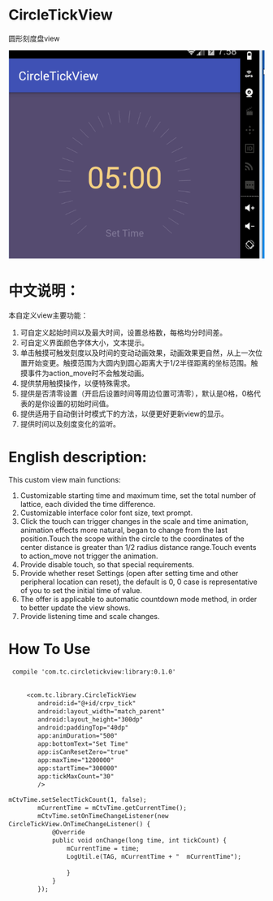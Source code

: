 # CircleTickView
圆形刻度盘view

![view截图](https://github.com/389273716/CircleTickView/blob/master/app/GIF.gif)

# 中文说明：
本自定义view主要功能：

1. 可自定义起始时间以及最大时间，设置总格数，每格均分时间差。
1. 可自定义界面颜色字体大小，文本提示。
1. 单击触摸可触发刻度以及时间的变动动画效果，动画效果更自然，从上一次位置开始变更。触摸范围为大圆内到圆心距离大于1/2半径距离的坐标范围。触摸事件为action_move时不会触发动画。
1. 提供禁用触摸操作，以便特殊需求。
1. 提供是否清零设置（开启后设置时间等周边位置可清零），默认是0格，0格代表的是你设置的初始时间值。
1. 提供适用于自动倒计时模式下的方法，以便更好更新view的显示。
1. 提供时间以及刻度变化的监听。

# English description:
This custom view main functions:


1. Customizable starting time and maximum time, set the total number of lattice, each divided the time difference.
1. Customizable interface color font size, text prompt.
1. Click the touch can trigger changes in the scale and time animation, animation effects more natural, began to change from the last position.Touch the scope within the circle to the coordinates of the center distance is greater than 1/2 radius distance range.Touch events to action_move not trigger the animation.
1. Provide disable touch, so that special requirements.
1. Provide whether reset Settings (open after setting time and other peripheral location can reset), the default is 0, 0 case is representative of you to set the initial time of value.
1. The offer is applicable to automatic countdown mode method, in order to better update the view shows.
1. Provide listening time and scale changes.


# How To Use

```
 compile 'com.tc.circletickview:library:0.1.0'
```

```

     <com.tc.library.CircleTickView
        android:id="@+id/crpv_tick"
        android:layout_width="match_parent"
        android:layout_height="300dp"
        android:paddingTop="40dp"
        app:animDuration="500"
        app:bottomText="Set Time"
        app:isCanResetZero="true"
        app:maxTime="1200000"
        app:startTime="300000"
        app:tickMaxCount="30"
        />
```

```
mCtvTime.setSelectTickCount(1, false);
        mCurrentTime = mCtvTime.getCurrentTime();
        mCtvTime.setOnTimeChangeListener(new CircleTickView.OnTimeChangeListener() {
            @Override
            public void onChange(long time, int tickCount) {
                mCurrentTime = time;
                LogUtil.e(TAG, mCurrentTime + "  mCurrentTime");

                }
            }
        });
```
